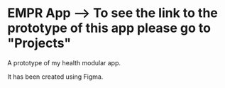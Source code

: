 # EMPR App --> To see the link to the prototype of this app please go to "Projects"



A prototype of my health modular app.

It has been created using Figma.
